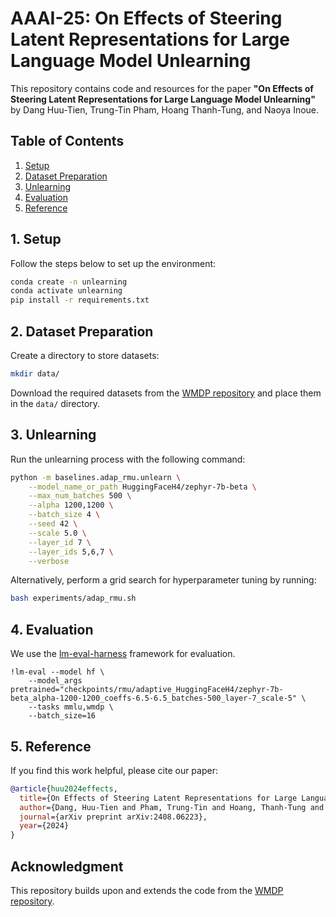 # AAAI-25: On Effects of Steering Latent Representations for Large Language Model Unlearning

This repository contains code and resources for the paper **"On Effects of Steering Latent Representations for Large Language Model Unlearning"** by Dang Huu-Tien, Trung-Tin Pham, Hoang Thanh-Tung, and Naoya Inoue.

## Table of Contents

1. [Setup](#1-setup)
2. [Dataset Preparation](#2-dataset-preparation)
3. [Unlearning](#3-unlearning)
4. [Evaluation](#4-evaluation)
5. [Reference](#5-reference)

## 1. Setup

Follow the steps below to set up the environment:

```bash
conda create -n unlearning
conda activate unlearning
pip install -r requirements.txt
```

## 2. Dataset Preparation

Create a directory to store datasets:

```bash
mkdir data/
```

Download the required datasets from the [WMDP repository](https://github.com/centerforaisafety/wmdp) and place them in the `data/` directory.

## 3. Unlearning

Run the unlearning process with the following command:

```bash
python -m baselines.adap_rmu.unlearn \
    --model_name_or_path HuggingFaceH4/zephyr-7b-beta \
    --max_num_batches 500 \
    --alpha 1200,1200 \
    --batch_size 4 \
    --seed 42 \
    --scale 5.0 \
    --layer_id 7 \
    --layer_ids 5,6,7 \
    --verbose
```

Alternatively, perform a grid search for hyperparameter tuning by running:

```bash
bash experiments/adap_rmu.sh
```

## 4. Evaluation

We use the [lm-eval-harness](https://github.com/EleutherAI/lm-evaluation-harness) framework for evaluation.
```
!lm-eval --model hf \
    --model_args pretrained="checkpoints/rmu/adaptive_HuggingFaceH4/zephyr-7b-beta_alpha-1200-1200_coeffs-6.5-6.5_batches-500_layer-7_scale-5" \
    --tasks mmlu,wmdp \
    --batch_size=16
```

## 5. Reference
If you find this work helpful, please cite our paper:

```bibtex
@article{huu2024effects,
  title={On Effects of Steering Latent Representations for Large Language Model Unlearning},
  author={Dang, Huu-Tien and Pham, Trung-Tin and Hoang, Thanh-Tung and Inoue, Naoya},
  journal={arXiv preprint arXiv:2408.06223},
  year={2024}
}
```
## Acknowledgment

This repository builds upon and extends the code from the [WMDP repository](https://github.com/centerforaisafety/wmdp).
